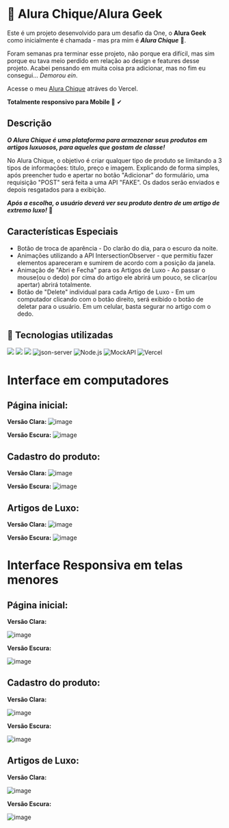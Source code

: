 # 💎 Alura Chique/Alura Geek 
Este é um projeto desenvolvido para um desafio da One, o **Alura Geek** como inicialmente é chamada - mas pra mim é ***Alura Chique*** 💍.

Foram semanas pra terminar esse projeto, não porque era difícil, mas sim porque eu tava meio perdido em relação ao design e features desse projeto. 
Acabei pensando em muita coisa pra adicionar, mas no fim eu consegui... _Demorou ein_.

Acesse o meu [Alura Chique](https://desafio-t6-one-alura-chique.vercel.app/) atráves do Vercel. 

**Totalmente responsivo para Mobile 📱** ✔

## Descrição
***O Alura Chique é uma plataforma para armazenar seus produtos em artigos luxuosos, para aqueles que gostam de classe!***

No Alura Chique, o objetivo é criar qualquer tipo de produto se limitando a 3 tipos de informações: titulo, preço e imagem.
Explicando de forma simples, após preencher tudo e apertar no botão "Adicionar" do formulário,
uma requisição "POST" será feita a uma API "FAKE". Os dados serão enviados e depois resgatados para a exibição.

***Após a escolha, o usuário deverá ver seu produto dentro de um artigo de extremo luxo!*** 💎

## Características Especiais
+ Botão de troca de aparência - Do clarão do dia, para o escuro da noite.
+ Animações utilizando a API IntersectionObserver - que permitiu fazer elementos apareceram e sumirem de acordo com a posição da janela.
+ Animação de "Abri e Fecha" para os Artigos de Luxo - Ao passar o mouse(ou o dedo) por cima do artigo ele abrirá um pouco, se clicar(ou apertar) abrirá totalmente.
+ Botão de "Delete" individual para cada Artigo de Luxo - Em um computador clicando com o botão direito, será exibido o botão de deletar para o usuário. Em um celular, basta segurar no artigo com o dedo.

## :dizzy: Tecnologias utilizadas

<div>
  <img src="https://img.shields.io/badge/HTML5-e34c26?style=for-the-badge&logo=html5&logoColor=white">
  <img src="https://img.shields.io/badge/CSS3-264de4?style=for-the-badge&logo=css3&logoColor=white">
  <img src="https://img.shields.io/badge/JavaScript-F7DF1E?style=for-the-badge&logo=javascript&logoColor=black">
  <img src="https://img.shields.io/badge/json--server-323330?style=for-the-badge&logo=json&logoColor=white" alt="json-server" />
  <img src="https://img.shields.io/badge/Node.js-339933?style=for-the-badge&logo=nodedotjs&logoColor=white" alt="Node.js" />
  <img src="https://img.shields.io/badge/MockAPI-ff69b4?style=for-the-badge&logoColor=white" alt="MockAPI" />
  <img src="https://img.shields.io/badge/Vercel-000000?style=for-the-badge&logo=vercel&logoColor=white" alt="Vercel" />
</div>

# Interface em computadores
## Página inicial:

**Versão Clara:**
![image](https://github.com/MeSGuel/DesafioT6-One-AluraChique/assets/168838532/285a6e6b-4dca-4b3e-9e00-3e938d0421d0)

**Versão Escura:**
![image](https://github.com/MeSGuel/DesafioT6-One-AluraChique/assets/168838532/5dfa6b8e-2b69-4955-8e80-49e38c5edc84)


## Cadastro do produto:

**Versão Clara:**
![image](https://github.com/MeSGuel/DesafioT6-One-AluraChique/assets/168838532/40666b61-26d1-4571-99f0-bb2606aac412)

**Versão Escura:**
![image](https://github.com/MeSGuel/DesafioT6-One-AluraChique/assets/168838532/0e5c3536-f623-4a7c-9380-98b5b5120ce6)


## Artigos de Luxo:

**Versão Clara:**
![image](https://github.com/MeSGuel/DesafioT6-One-AluraChique/assets/168838532/593afc1d-2ce8-4a68-bd51-0e8842e85d89)

**Versão Escura:**
![image](https://github.com/MeSGuel/DesafioT6-One-AluraChique/assets/168838532/761de87a-9154-4bce-ba43-5e8bf645a16e)


# Interface Responsiva em telas menores
## Página inicial:

**Versão Clara:**

![image](https://github.com/MeSGuel/DesafioT6-One-AluraChique/assets/168838532/64a4913a-1865-4756-b5c4-2e00694734f0)


**Versão Escura:**

![image](https://github.com/MeSGuel/DesafioT6-One-AluraChique/assets/168838532/b5b495e2-b5bd-4e18-b7d3-f6ac402629fb)


## Cadastro do produto:
**Versão Clara:**

![image](https://github.com/MeSGuel/DesafioT6-One-AluraChique/assets/168838532/2535ee24-432c-4085-b4bf-b06322a60007)

**Versão Escura:**

![image](https://github.com/MeSGuel/DesafioT6-One-AluraChique/assets/168838532/8637d55f-c9be-4d41-95f7-d17c82f595dc)


## Artigos de Luxo:
**Versão Clara:**

![image](https://github.com/MeSGuel/DesafioT6-One-AluraChique/assets/168838532/6a3bf8c8-fef3-4f5a-a636-1eb643f2e6d4)

**Versão Escura:**

![image](https://github.com/MeSGuel/DesafioT6-One-AluraChique/assets/168838532/57047c24-f540-4e25-912e-1ceb8c782a93)



